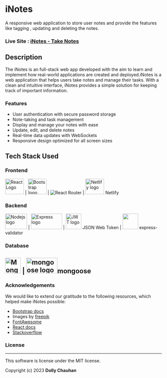 # iNotes
A responsive web application to store user notes and provide the features like tagging , updating and deleting the notes.

### <b>Live Site : </b>[iNotes - Take Notes ](https://inotes-dc-app.netlify.app/)



## Description
The iNotes is an full-stack web app developed with the aim to learn and implement how real-world applications are created and deployed.iNotes is a web application that helps users take notes and manage their tasks. With a clean and intuitive interface, iNotes provides a simple solution for keeping track of important information.

### Features

- User authentication with secure password storage
- Note-taking and task management
- Display and manage your notes with ease
- Update, edit, and delete notes
- Real-time data updates with WebSockets
- Responsive design optimized for all screen sizes


## Tech Stack Used

### Frontend
<img src="https://cdn.worldvectorlogo.com/logos/react-2.svg"  alt="React Logo" width="60" height="50">  \|  <img src="https://cdn.worldvectorlogo.com/logos/bootstrap-5-1.svg" alt="Bootstrap logo" height="50" width="60">  \|  <img src="https://reactrouter.com/_brand/react-router-color.svg"  alt="React Router">  \|  <img src="https://cdn.worldvectorlogo.com/logos/netlify.svg" alt="Netlify logo" height="50" width="60" > Netlify 

### Backend
<img src="https://cdn.worldvectorlogo.com/logos/nodejs-1.svg" alt="Nodejs logo" height ="50" width="70">  \|  <img src="https://cdn.worldvectorlogo.com/logos/express-109.svg" alt="Express logo" height="50" width="100">  \|  <img src="https://cdn.worldvectorlogo.com/logos/jwt-3.svg" alt="JWT logo" height="50" width="50"> JSON Web Token \|  <img src="https://express-validator.github.io/img/logo.svg" height="50" width="50"> express-validator 

### Database
<img src="https://cdn.worldvectorlogo.com/logos/mongodb-icon-1.svg" alt="MongoDB logo" height="50" width="50" >  \|  <img src="https://mongoosejs.com/docs/images/mongoose5_62x30_transparent.png" alt="mongoose logo" height="50" width="100">mongoose
---

### Acknowledgements
We would like to extend our gratitude to the following resources, which helped make iNotes possible:


- [Bootstrap docs](https://getbootstrap.com/docs/4.1/getting-started/introduction/)
- Images by [freepik](https://www.freepik.com/free-vector/customer-support-flat-illustration_13107135.htm#query=illustrations&position=18&from_view=search&track=sph)
- [FontAwesome](https://fontawesome.com/) 
- [React docs](https://reactjs.org/docs/getting-started.html)
- [Stackoverflow](https://stackoverflow.com/)

### License
---
This software is license under the MIT license.

Copyright (c) 2023 **Dolly Chauhan**
